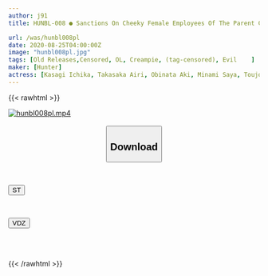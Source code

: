 ```yaml
---
author: j91
title: HUNBL-008 ● Sanctions On Cheeky Female Employees Of The Parent Company Looking Down On Us As A Subcontractor! I Got Squid So Much That I Could Lose My Waist With A Hard Piston, And Vaginal Cum Shot Many Times Until I Admitted "It Feels Good ..."

url: /was/hunbl008pl
date: 2020-08-25T04:00:00Z
image: "hunbl008pl.jpg"
tags: [Old Releases,Censored, OL, Creampie, (tag-censored), Evil	]
maker: [Hunter]
actress: [Kasagi Ichika, Takasaka Airi, Obinata Aki, Minami Saya, Toujou Yuki]
---
```



{{< rawhtml >}}

<div class="video" data-videoid="Qy4mMeGJaoi00Mp">
    <a href="javascript:;">
        <img src="/was/hunbl008pl/hunbl008pl.jpg" width="WIDTH" height="HEIGHT" alt="hunbl008pl.mp4" loading="lazy">
    </a>
</div>

<script type="text/javascript" src="https://j91.asia/asset/on-demand-st.js"></script>

<br>
  <link rel="stylesheet" href="https://j91.asia/asset/bs5.css">
  
  <center>
  <button class="btn btn-primary" type="button" data-bs-toggle="collapse" data-bs-target=".multi-collapse" aria-expanded="false" aria-controls="multiCollapseExample1 multiCollapseExample2"><h2>Download</h2></button></center>
</p>
<div class="row">
  <div class="col">
    <div class="collapse multi-collapse" id="multiCollapseExample1">
      <div class="card card-body">
	      	      <br>
<div class="buttons">  
<p><a href="https://streamtape.to/v/Qy4mMeGJaoi00Mp" target="_blank"><button class="btn-hover color-3"><i class="fa fa-download"></i> ST</button></a></p></div>
    </div>
  </div>
</div>
  <div class="col">
    <div class="collapse multi-collapse" id="multiCollapseExample2">
      <div class="card card-body">
	      <br>
<div class="buttons">
<p><a href="https://vidoza.net/f9yl0c6y0ly1" target="_blank"><button class="btn-hover color-1"><i class="fa fa-download"></i> VDZ</button></a></p></div>
<br><br>
      </div>
    </div>
  </div>
</div>

{{< /rawhtml >}}